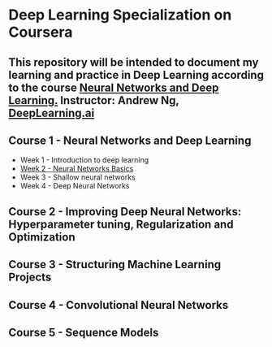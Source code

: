 # **Deep Learning Specialization on Coursera**

This repository will be intended to document my learning and practice in Deep Learning according to the course [Neural Networks and Deep Learning.](https://www.coursera.org/learn/neural-networks-deep-learning)
Instructor: Andrew Ng, [DeepLearning.ai](https://www.deeplearning.ai/deep-learning-specialization/)
---

## **Course 1 - Neural Networks and Deep Learning**

* Week 1 - Introduction to deep learning
* [Week 2 - Neural Networks Basics](https://github.com/beatrizmaiads/Deep-learning-journey/blob/master/Neural%20Networks%20and%20Deep%20Learning/Week1%20-%20Intoduction%20to%20deep%20learning/Logistic_Regression_with_a_Neural_Network_mindset_v6a.ipynb)
* Week 3 - Shallow neural networks
* Week 4 - Deep Neural Networks

## **Course 2 - Improving Deep Neural Networks: Hyperparameter tuning, Regularization and Optimization**

## **Course 3 - Structuring Machine Learning Projects**

## **Course 4 - Convolutional Neural Networks**

## **Course 5 - Sequence Models**
